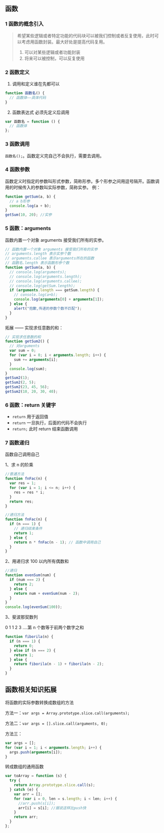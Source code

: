 ## 函数

### 1 函数的概念引入

> 希望某些逻辑或者特定功能的代码块可以被我们控制或者反复使用，此时可以考虑用函数封装。最大好处是提高代码复用。
>
> 1. 可以对某些逻辑或者功能封装
> 2. 将来可以被控制，可以反复使用

### 2 函数定义

1. 调用和定义谁在先都可以

```javascript
function 函数名() {
  // 函数体——具体代码
}
```

2. 函数表达式 必须先定义后调用

```javascript
var 函数名 = function () {
  // 函数体
};
```

### 3 函数调用

`函数名();`。函数定义完自己不会执行，需要去调用。

### 4 函数参数

函数定义时指定的参数叫形式参数，简称形参。多个形参之间用逗号隔开。函数调用的时候传入的参数叫实际参数，简称实参。
例：

```javascript
function getSum(a, b) {
  // a b形参
  console.log(a + b);
}
getSum(10, 20); //实参
```

### 5 函数：arguments

函数内置一个对象 arguments 接受我们所有的实参。

```javascript
// 函数内置一个对象 arguments 接受我们所有的实参
// arguments.length 表示实参个数
// arguments.callee 表示arguments所在的函数
// 函数名.length 表示函数形参个数
function getSum(a, b) {
  // console.log(arguments);
  // console.log(arguments.length);
  // console.log(arguments.callee);
  // console.log(getSum.length);
  if (arguments.length === getSum.length) {
    // console.log(a+b);
    console.log(arguments[0] + arguments[1]);
  } else {
    alert("抱歉,传递的参数个数不匹配");
  }
}
```

拓展 —— 实现求任意数的和：

```javascript
// 实现求任意数的和
function getSum2() {
  // 对arguments
  var sum = 0;
  for (var i = 0; i < arguments.length; i++) {
    sum += arguments[i];
  }
  console.log(sum);
}
getSum2(1);
getSum2(2, 5);
getSum2(23, 45, 56);
getSum2(10, 20, 30, 40);
```

### 6 函数：return 关键字

- `return` 用于返回值
- `return` 一旦执行，后面的代码不会执行
- `return;` 此时 return 结束函数调用

### 7 函数递归

函数自己调用自己

1、求 n 的阶乘

```javascript
//普通方法
function fnFac(n) {
  var res = 1;
  for (var i = 1; i <= n; i++) {
    res = res * i;
  }
  return res;
}

//递归方法
function fnFac(n) {
  if (n === 1) {
    // 递归结束条件
    return 1;
  } else {
    return n * fnFac(n - 1); // 函数中调用自己
  }
}
```

2、用递归求 100 以内所有偶数和

```javascript
//递归
function evenSum(num) {
  if (num === 2) {
    return 2;
  } else {
    return num + evenSum(num - 2);
  }
}
console.log(evenSum(100));
```

3、斐波那契数列

0 1 1 2 3 ....第 n 个数等于前两个数字之和

```javascript
function fiborila(n) {
  if (n === 1) {
    return 0;
  } else if (n === 2) {
    return 1;
  } else {
    return fiborila(n - 1) + fiborila(n - 2);
  }
}
```

## 函数相关知识拓展

将函数的实际参数转换成数组的方法

方法一：`var args = Array.prototype.slice.call(arguments);`

方法二：`var args = [].slice.call(arguments, 0);`

方法三：

```jsx
var args = [];
for (var i = 1; i < arguments.length; i++) {
  args.push(arguments[i]);
}
```

转成数组的通用函数

```javascript
var toArray = function (s) {
  try {
    return Array.prototype.slice.call(s);
  } catch (e) {
    var arr = [];
    for (var i = 0, len = s.length; i < len; i++) {
      //arr.push(s[i]);
      arr[i] = s[i]; //据说这样比push快
    }
    return arr;
  }
};
```
